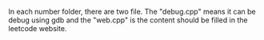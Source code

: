 In each number folder, there are two file. The "debug.cpp" means it can be debug using gdb and the "web.cpp" is the content should be filled in the leetcode website.
